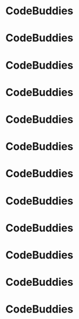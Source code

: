 # CodeBuddies
# CodeBuddies
# CodeBuddies
# CodeBuddies
# CodeBuddies
# CodeBuddies
# CodeBuddies
# CodeBuddies
# CodeBuddies
# CodeBuddies
# CodeBuddies
# CodeBuddies
